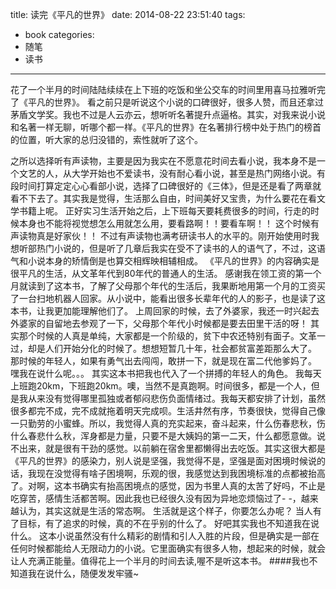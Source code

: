 title: 读完《平凡的世界》
date: 2014-08-22 23:51:40
tags: 
- book
categories: 
- 随笔
- 读书
---
花了一个半月的时间陆陆续续在上下班的吃饭和坐公交车的时间里用喜马拉雅听完了《平凡的世界》。
看之前只是听说这个小说的口碑很好，很多人赞，而且还拿过茅盾文学奖。我也不过是人云亦云，想听听名著提升点逼格。其实，对我来说小说和名著一样无聊，听哪个都一样。《平凡的世界》在名著排行榜中处于热门的榜首的位置，听大家的总归没错的，索性就听了这个。
<!--more-->
之所以选择听有声读物，主要是因为我实在不愿意花时间去看小说，我本身不是一个文艺的人，从大学开始也不爱读书，没有耐心看小说，甚至是热门网络小说。有段时间打算定定心心看部小说，选择了口碑很好的《三体》，但是还是看了两章就看不下去了。其实我是觉得，生活那么自由，时间美好又宝贵，为什么要花在看文学书籍上呢。
正好实习生活开始之后，上下班每天要耗费很多的时间，行走的时候本身也不能将视觉想怎么用就怎么用，要看路啊！！要看车啊！！
这个时候有声读物真是好家伙！！
不过有声读物也满考研读书人的水平的。刚开始使用时我想听部热门小说的，但是听了几章后我实在受不了读书的人的语气了，不过，这语气和小说本身的矫情倒是也算交相辉映相辅相成。
《平凡的世界》的内容确实是很平凡的生活，从文革年代到80年代的普通人的生活。
感谢我在领工资的第一个月就读到了这本书，了解了父母那个年代的生活后，我果断地用第一个月的工资买了一台扫地机器人回家。从小说中，能看出很多长辈年代的人的影子，也是读了这本书，让我更加能理解他们了。
上周回家的时候，去了外婆家，我还一时兴起去外婆家的自留地去参观了一下，父母那个年代小时候都是要去田里干活的呀！
其实那个时候的人真是单纯，大家都是一个阶级的，贫下中农还特别有面子。文革一过，却是人们开始分化的时候了。想想短暂几十年，社会都贫富差距那么大了。
那时候的年轻人，如果有勇气出去闯闯，敢拼一下，就是现在富二代他爹妈了。
嘿我在说什么呢。。。
其实这本书把我也代入了一个拼搏的年轻人的角色。
我每天上班跑20km，下班跑20km。噢，当然不是真跑啊。时间很多，都是一个人，但是我从来没有觉得哪里孤独或者郁闷悲伤负面情绪过。我每天都安排了计划，虽然很多都完不成，完不成就拖着明天完成呗。生活井然有序，节奏很快，觉得自己像一只勤劳的小蜜蜂。所以，我觉得人真的充实起来，奋斗起来，什么伤春悲秋，伤什么春悲什么秋，浑身都是力量，只要不是大姨妈的第一二天，什么都愿意做。说不出来，就是很有干劲的感觉。以前躺在宿舍里都懒得出去吃饭。其实这很大都是《平凡的世界》的感染力，别人说是坚强，我觉得不是，坚强是面对困境时候说的话，我现在没觉得有啥子困境啊，乐观的很，我感觉达到我困境标准的点都被抬高了。对啊，这本书确实有抬高困境点的感觉，因为书里人真的太苦了好吗，不止是吃穿苦，感情生活都苦啊。因此我也已经很久没有因为异地恋烦恼过了- -，越来越认为，其实这就是生活的常态啊。
生活就是这个样子，你要怎么办呢？
当人有了目标，有了追求的时候，真的不在乎别的什么了。
好吧其实我也不知道我在说什么。
这本小说虽然没有什么精彩的剧情和引人入胜的片段，但是确实是一部在任何时候都能给人无限动力的小说。它里面确实有很多人物，想起来的时候，就会让人充满正能量。值得花上一个半月的时间去读,喔不是听这本书。
####我也不知道我在说什么，随便发发牢骚~
